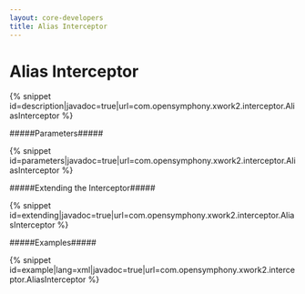 ```yaml
---
layout: core-developers
title: Alias Interceptor
---
```


# Alias Interceptor



{% snippet id=description|javadoc=true|url=com.opensymphony.xwork2.interceptor.AliasInterceptor %}

#####Parameters#####



{% snippet id=parameters|javadoc=true|url=com.opensymphony.xwork2.interceptor.AliasInterceptor %}

#####Extending the Interceptor#####



{% snippet id=extending|javadoc=true|url=com.opensymphony.xwork2.interceptor.AliasInterceptor %}

#####Examples#####



{% snippet id=example|lang=xml|javadoc=true|url=com.opensymphony.xwork2.interceptor.AliasInterceptor %}

